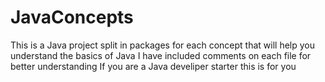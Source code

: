 # JavaConcepts
This is a Java project split in packages for each concept that will help you understand the basics of Java
I have included comments on each file for better understanding
If you are a Java develiper starter this is for you
